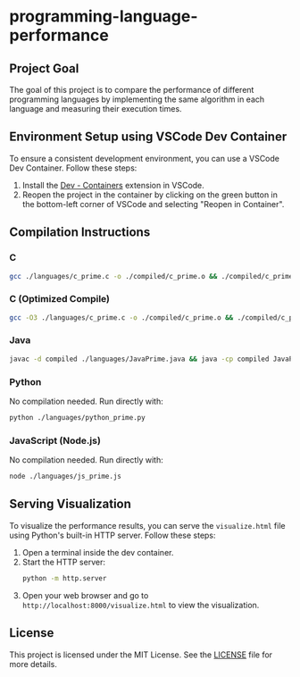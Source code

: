 # programming-language-performance
## Project Goal

The goal of this project is to compare the performance of different programming languages by implementing the same algorithm in each language and measuring their execution times.

## Environment Setup using VSCode Dev Container

To ensure a consistent development environment, you can use a VSCode Dev Container. Follow these steps:

1. Install the [Dev - Containers](https://marketplace.visualstudio.com/items?itemName=ms-vscode-remote.remote-containers) extension in VSCode.
2. Reopen the project in the container by clicking on the green button in the bottom-left corner of VSCode and selecting "Reopen in Container".

## Compilation Instructions

### C
```sh
gcc ./languages/c_prime.c -o ./compiled/c_prime.o && ./compiled/c_prime.o
```

### C (Optimized Compile)
```sh
gcc -O3 ./languages/c_prime.c -o ./compiled/c_prime.o && ./compiled/c_prime.o
```

### Java
```sh
javac -d compiled ./languages/JavaPrime.java && java -cp compiled JavaPrime
```

### Python
No compilation needed. Run directly with:
```sh
python ./languages/python_prime.py
```

### JavaScript (Node.js)
No compilation needed. Run directly with:
```sh
node ./languages/js_prime.js
```

## Serving Visualization

To visualize the performance results, you can serve the `visualize.html` file using Python's built-in HTTP server. Follow these steps:

1. Open a terminal inside the dev container.
2. Start the HTTP server:
    ```sh
    python -m http.server
    ```
3. Open your web browser and go to `http://localhost:8000/visualize.html` to view the visualization.

## License

This project is licensed under the MIT License. See the [LICENSE](LICENSE) file for more details.